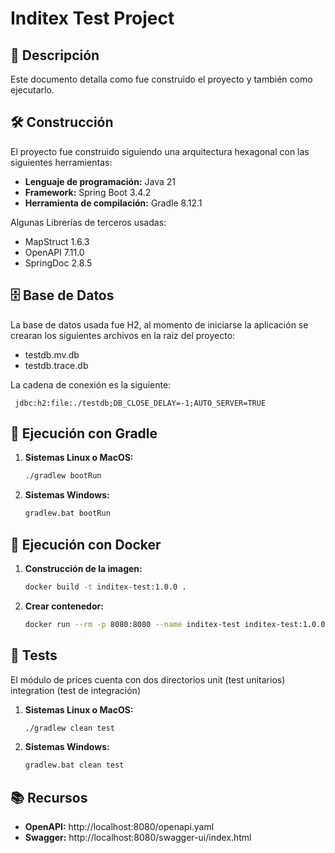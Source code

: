 # Inditex Test Project

## 📌 **Descripción**

Este documento detalla como fue construido el proyecto y también como ejecutarlo.

## 🛠 **Construcción**

El proyecto fue construido siguiendo una arquitectura hexagonal con las siguientes herramientas:

- **Lenguaje de programación:** Java 21
- **Framework:** Spring Boot 3.4.2
- **Herramienta de compilación:** Gradle 8.12.1

Algunas Librerías de terceros usadas:

- MapStruct 1.6.3
- OpenAPI 7.11.0
- SpringDoc 2.8.5

## 🗄️ Base de Datos

La base de datos usada fue H2, al momento de iniciarse la aplicación se crearan los siguientes
archivos en la raiz del proyecto:

- testdb.mv.db
- testdb.trace.db

La cadena de conexión es la siguiente:

   ```
    jdbc:h2:file:./testdb;DB_CLOSE_DELAY=-1;AUTO_SERVER=TRUE
   ```

## 🚀 **Ejecución con Gradle**

1. **Sistemas Linux o MacOS:**

   ```bash
   ./gradlew bootRun
   ```

2. **Sistemas Windows:**

   ```bash
   gradlew.bat bootRun
   ```

## 🚀 **Ejecución con Docker**

1. **Construcción de la imagen:**

   ```bash
   docker build -t inditex-test:1.0.0 .
   ```

2. **Crear contenedor:**

   ```bash
   docker run --rm -p 8080:8080 --name inditex-test inditex-test:1.0.0
   ```

## 🧪 Tests

El módulo de prices cuenta con dos directorios unit (test unitarios) integration (test de
integración)

1. **Sistemas Linux o MacOS:**

    ```bash
    ./gradlew clean test
    ```

2. **Sistemas Windows:**

    ```bash
    gradlew.bat clean test
    ```

## 📚 **Recursos**

* **OpenAPI:** http://localhost:8080/openapi.yaml
* **Swagger:** http://localhost:8080/swagger-ui/index.html
